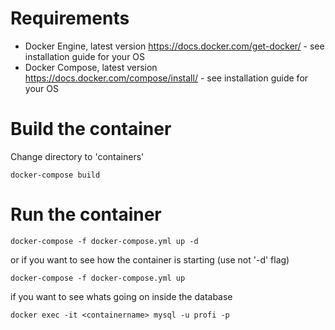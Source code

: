 # Requirements
- Docker Engine, latest version <https://docs.docker.com/get-docker/> - see installation guide for your OS
- Docker Compose, latest version <https://docs.docker.com/compose/install/> - see installation guide for your OS

# Build the container
Change directory to 'containers'
```
docker-compose build 
```
# Run the container
```
docker-compose -f docker-compose.yml up -d
```
or if you want to see how the container is starting  (use not '-d' flag)
```
docker-compose -f docker-compose.yml up
```
if you want to see whats going on inside the database
```
docker exec -it <containername> mysql -u profi -p
```

